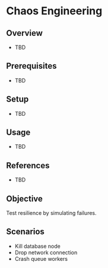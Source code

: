 # Chaos Engineering

## Overview
- TBD

## Prerequisites
- TBD

## Setup
- TBD

## Usage
- TBD

## References
- TBD


## Objective
Test resilience by simulating failures.

## Scenarios
- Kill database node
- Drop network connection
- Crash queue workers

